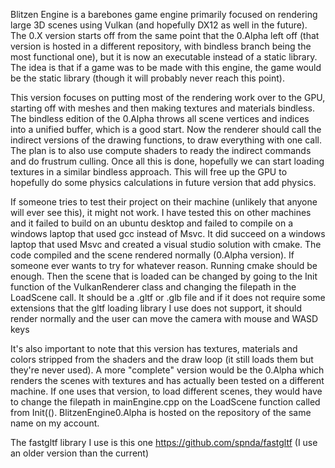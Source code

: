 Blitzen Engine is a barebones game engine primarily focused on rendering large 3D scenes using Vulkan (and hopefully DX12 as well in the future). 
The 0.X version starts off from the same point that the 0.Alpha left off (that version is hosted in a different repository, with bindless branch being the most functional one), 
but it is now an executable instead of a static library. The idea is that if a game was to be made with this engine, the game would be the static library (though it will probably never reach this point).

This version focuses on putting most of the rendering work over to the GPU, starting off with meshes and then making textures and materials bindless.
The bindless edition of the 0.Alpha throws all scene vertices and indices into a unified buffer, which is a good start. Now the renderer should call the indirect versions of the drawing functions, to draw everything with one call.
The plan is to also use compute shaders to ready the indirect commands and do frustrum culling. Once all this is done, hopefully we can start loading textures in a similar bindless approach.
This will free up the GPU to hopefully do some physics calculations in future version that add physics.



If someone tries to test their project on their machine (unlikely that anyone will ever see this), it might not work. I have tested this on other machines and it failed to build on an ubuntu desktop and failed to compile
on a windows laptop that used gcc instead of Msvc. It did succeed on a windows laptop that used Msvc and created a visual studio solution with cmake. The code compiled and the scene rendered normally (0.Alpha version).
If someone ever wants to try for whatever reason. Running cmake should be enough. Then the scene that is loaded can be changed by going to the Init function of the VulkanRenderer class and changing the filepath in the LoadScene call.
It should be a .gltf or .glb file and if it does not require some extensions that the gltf loading library I use does not support, it should render normally and the user can move the camera with mouse and WASD keys

It's also important to note that this version has textures, materials and colors stripped from the shaders and the draw loop (it still loads them but they're never used). A more "complete" version would be the 0.Alpha which renders 
the scenes with textures and has actually been tested on a different machine. If one uses that version, to load different scenes, they would have to change the filepath in mainEngine.cpp on the LoadScene function called from Init(().
BlitzenEngine0.Alpha is hosted on the repository of the same name on my account.

The fastgltf library I use is this one https://github.com/spnda/fastgltf (I use an older version than the current)
